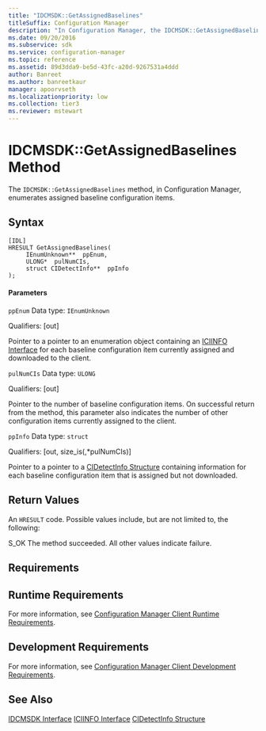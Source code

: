 ```yaml
---
title: "IDCMSDK::GetAssignedBaselines"
titleSuffix: Configuration Manager
description: "In Configuration Manager, the IDCMSDK::GetAssignedBaselines method enumerates assigned baseline configuration items."
ms.date: 09/20/2016
ms.subservice: sdk
ms.service: configuration-manager
ms.topic: reference
ms.assetid: 89d3dda9-be5d-43fc-a20d-9267531a4ddd
author: Banreet
ms.author: banreetkaur
manager: apoorvseth
ms.localizationpriority: low
ms.collection: tier3
ms.reviewer: mstewart
---
```

# IDCMSDK::GetAssignedBaselines Method
The `IDCMSDK::GetAssignedBaselines` method, in Configuration Manager, enumerates assigned baseline configuration items.

## Syntax

```
[IDL]
HRESULT GetAssignedBaselines(
     IEnumUnknown**  ppEnum,
     ULONG*  pulNumCIs,
     struct CIDetectInfo**  ppInfo
);
```

#### Parameters
 `ppEnum`
 Data type: `IEnumUnknown`

 Qualifiers: [out]

 Pointer to a pointer to an enumeration object containing an [ICIINFO Interface](../../../../../develop/reference/core/clients/client-classes/iciinfo-interface.md) for each baseline configuration item currently assigned and downloaded to the client.

 `pulNumCIs`
 Data type: `ULONG`

 Qualifiers: [out]

 Pointer to the number of baseline configuration items. On successful return from the method, this parameter also indicates the number of other configuration items currently assigned to the client.

 `ppInfo`
 Data type: `struct`

 Qualifiers: [out, size_is(,*pulNumCIs)]

 Pointer to a pointer to a [CIDetectInfo Structure](../../../../../develop/reference/core/clients/client-classes/cidetectinfo-structure.md) containing information for each baseline configuration item that is assigned but not downloaded.

## Return Values
 An `HRESULT` code. Possible values include, but are not limited to, the following:

 S_OK
 The method succeeded. All other values indicate failure.

## Requirements

## Runtime Requirements
 For more information, see [Configuration Manager Client Runtime Requirements](../../../../../develop/core/reqs/client-runtime-requirements.md).

## Development Requirements
 For more information, see [Configuration Manager Client Development Requirements](../../../../../develop/core/reqs/client-development-requirements.md).

## See Also
 [IDCMSDK Interface](../../../../../develop/reference/core/clients/client-classes/idcmsdk-interface.md)
 [ICIINFO Interface](../../../../../develop/reference/core/clients/client-classes/iciinfo-interface.md)
 [CIDetectInfo Structure](../../../../../develop/reference/core/clients/client-classes/cidetectinfo-structure.md)
